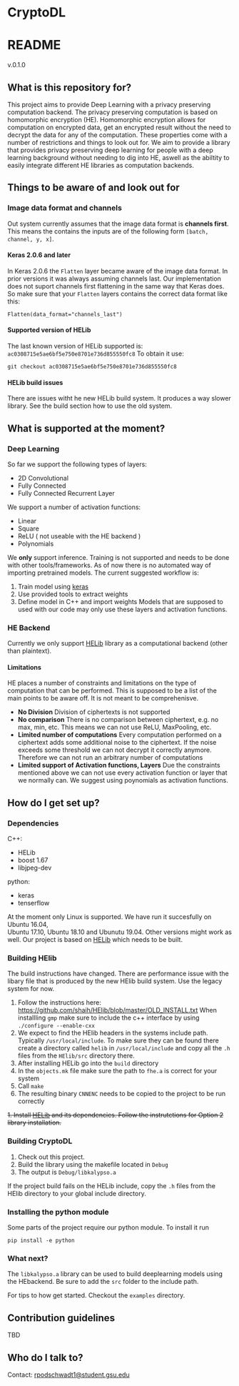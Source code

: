 
# CryptoDL

# README 
v.0.1.0

## What is this repository for? ##

This project aims to provide Deep Learning with a privacy preserving computation
backend. The privacy preserving computation is based on homomorphic encryption
(HE). Homomorphic encryption allows for computation on encrypted data, get an
encrypted result without the need to decrypt the data for any of the computation.
These properties come with a number of restrictions and things to look out for.
We aim to provide a library that provides privacy preserving deep learning for
people with a deep learning background without needing to dig into HE, aswell as
the abiltity to easily integrate different HE libraries as computation backends. 


## Things to be aware of and look out for ##

### Image data format and channels  ###

Out system currently assumes that the image data format is **channels first**.
This means the contains the inputs are of the following form 
`[batch, channel, y, x]`. 

#### Keras 2.0.6 and later ####

In Keras 2.0.6 the `Flatten` layer became aware of the image data format. In
prior versions it was always assuming channels last. Our implementation does 
not suport channels first flattening in the same way that Keras does. So make
sure that your `Flatten` layers contains the correct data format like this:

```
Flatten(data_format="channels_last")
```
 
#### Supported version of HELib ####

The last known version of HELib supported is: `ac0308715e5ae6bf5e750e8701e736d855550fc8`
To obtain it use:

```
git checkout ac0308715e5ae6bf5e750e8701e736d855550fc8
```
#### HELib build issues #### 

There are issues witht he new HELib build system. It produces a way slower library.
See the build section how to use the old system.

 
## What is supported at the moment? ##




### Deep Learning

So far we support the following types of layers:

- 2D Convolutional
- Fully Connected
- Fully Connected Recurrent Layer

We support a number of activation functions:
- Linear
- Square
- ReLU ( not useable with the HE backend )
- Polynomials 

We **only** support inference. Training is not supported and needs to be done
with other tools/frameworks. As of now there is no automated way of importing 
pretrained models. The current suggested workflow is: 
1. Train model using [keras](https://keras.io/)
2. Use provided tools to extract weights
3. Define model in C++ and import weights
Models that are supposed to used with our code may only use these layers and
activation functions.
  

### HE Backend

Currently we only support [HELib](https://github.com/shaih/HElib) library as a 
computational backend (other than plaintext).

#### Limitations

HE places a number of constraints and limitations on the type of computation
that can be performed. This is supposed to be a list of the main points to 
be aware off. It is not meant to be comprehenisve.

- **No Division** Division of ciphertexts is not supported
- **No comparison** There is no comparison between ciphertext, e.g. no max,
min, etc. This means we can not use ReLU, MaxPooling, etc. 
- **Limited number of computations** Every computation performed on a 
ciphertext adds some additional noise to the ciphertext. If the noise 
exceeds some threshold we can not decrypt it correctly anymore. Therefore we
can not run an arbitrary number of computations
- **Limited support of Activation functions, Layers** Due the constraints 
mentioned above we can not use every activation function or layer that we 
normally can. We suggest using poynomials as activation functions. 

## How do I get set up? ##

### Dependencies ##



C++:
 - HELib
 - boost 1.67
 - libjpeg-dev

python:
 - keras
 - tenserflow


At the moment only Linux is supported. We have run it succesfully on Ubuntu 16.04,  
Ubuntu 17.10, Ubuntu 18.10 and Ubunutu 19.04. Other versions might work as well. 
Our project is based on [HELib](https://github.com/shaih/HElib) which needs to be
built. 

### Building HElib

The build instructions have changed. There are performance issue with the libary 
file that is produced by the new HElib build system. Use the legacy system for
now. 

1. Follow the instructions here: https://github.com/shaih/HElib/blob/master/OLD_INSTALL.txt
When  installling `gmp` make sure to include the c++ interface by using ` ./configure --enable-cxx `
2. We expect to find the HElib headers in the systems include path. Typically 
 `/usr/local/include`. To make sure they can be found there create a directory called
`helib` in `/usr/local/include` and copy all the `.h` files from the `HElib/src` 
directory there.
3. After installing HELib go into the `build` directory
4. In the `objects.mk` file make sure the path to `fhe.a` is correct for your system
5. Call `make`
6. The resulting binary `CNNENC` needs to be copied to the project to be run correctly

~~1. Install [HELib](https://github.com/shaih/HElib) and its dependencies. Follow the instrutctions for Option 2 library installation.~~

### Building CryptoDL

1. Check out this project.
2. Build the library using the makefile located in `Debug`
3. The output is `Debug/libkalypso.a`

If the project build fails on the HELib include, copy the `.h` files from the HElib directory to your global include directory.

### Installing the python module

Some parts of the project require our python module. To install it run

`pip install -e python`



### What next?

The `libkalypso.a` library can be used to build deeplearning models using the HEbackend. Be sure to add the `src` folder to the include path.

For tips to how get started. Checkout the `examples` directory.


## Contribution guidelines ##

TBD

## Who do I talk to? ##
Contact: rpodschwadt1@student.gsu.edu

